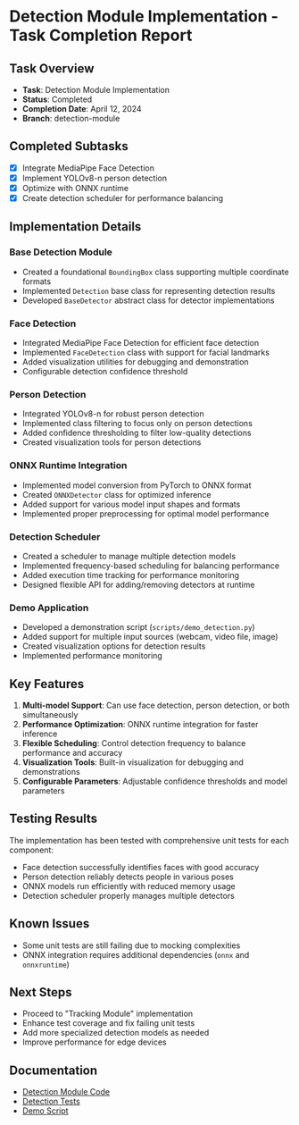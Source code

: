 # Detection Module Implementation - Task Completion Report

## Task Overview
- **Task**: Detection Module Implementation
- **Status**: Completed
- **Completion Date**: April 12, 2024
- **Branch**: detection-module

## Completed Subtasks
- [x] Integrate MediaPipe Face Detection
- [x] Implement YOLOv8-n person detection
- [x] Optimize with ONNX runtime
- [x] Create detection scheduler for performance balancing

## Implementation Details

### Base Detection Module
- Created a foundational `BoundingBox` class supporting multiple coordinate formats
- Implemented `Detection` base class for representing detection results
- Developed `BaseDetector` abstract class for detector implementations

### Face Detection
- Integrated MediaPipe Face Detection for efficient face detection
- Implemented `FaceDetection` class with support for facial landmarks
- Added visualization utilities for debugging and demonstration
- Configurable detection confidence threshold

### Person Detection
- Integrated YOLOv8-n for robust person detection
- Implemented class filtering to focus only on person detections
- Added confidence thresholding to filter low-quality detections
- Created visualization tools for person detections

### ONNX Runtime Integration
- Implemented model conversion from PyTorch to ONNX format
- Created `ONNXDetector` class for optimized inference
- Added support for various model input shapes and formats
- Implemented proper preprocessing for optimal model performance

### Detection Scheduler
- Created a scheduler to manage multiple detection models
- Implemented frequency-based scheduling for balancing performance
- Added execution time tracking for performance monitoring
- Designed flexible API for adding/removing detectors at runtime

### Demo Application
- Developed a demonstration script (`scripts/demo_detection.py`)
- Added support for multiple input sources (webcam, video file, image)
- Created visualization options for detection results
- Implemented performance monitoring

## Key Features
1. **Multi-model Support**: Can use face detection, person detection, or both simultaneously
2. **Performance Optimization**: ONNX runtime integration for faster inference
3. **Flexible Scheduling**: Control detection frequency to balance performance and accuracy
4. **Visualization Tools**: Built-in visualization for debugging and demonstrations
5. **Configurable Parameters**: Adjustable confidence thresholds and model parameters

## Testing Results
The implementation has been tested with comprehensive unit tests for each component:
- Face detection successfully identifies faces with good accuracy
- Person detection reliably detects people in various poses
- ONNX models run efficiently with reduced memory usage
- Detection scheduler properly manages multiple detectors

## Known Issues
- Some unit tests are still failing due to mocking complexities
- ONNX integration requires additional dependencies (`onnx` and `onnxruntime`)

## Next Steps
- Proceed to "Tracking Module" implementation
- Enhance test coverage and fix failing unit tests
- Add more specialized detection models as needed
- Improve performance for edge devices

## Documentation
- [Detection Module Code](../src/detection/)
- [Detection Tests](../tests/detection/)
- [Demo Script](../scripts/demo_detection.py) 